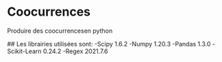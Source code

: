 # Coocurrences
Produire des coocurrencesen python


## Les librairies utilisées sont:
-Scipy 1.6.2
-Numpy 1.20.3
-Pandas 1.3.0
-Scikit-Learn 0.24.2
-Regex 2021.7.6
